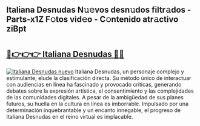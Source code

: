 ## Italiana Desnudas N𝚞𝚎vos desn𝚞dos filtr𝚊dos - Parts-x1Z F𝚘tos vid𝚎o - C𝚘ntenido atr𝚊ctivo ziBpt

# <h2><a href="http://mb5dym.tromn.icu/?c=Italiana+Desnudas">🔗👉👉👉 Italiana Desnudas 🔗🔗</a></h2>

[![Italiana Desnudas nuevo](https://i.imgur.com/pEAQMta.gif)](http://mb5dym.tromn.icu/?c=Italiana+Desnudas)
Italiana Desnudas, un personaje complejo y estimulante, elude la clasificación directa. Su método único de interactuar con audiencias en línea ha fascinado y provocado críticas, generando debates sobre la expresión artística, el consentimiento y las complejidades de las comunidades digitales. A pesar de la ambigüedad de sus planes futuros, su huella en la cultura en línea es imborrable. Impulsado por una determinación inquebrantable y un encanto innegable, el progreso de Italiana Desnudas en el reino virtual es implacable.
